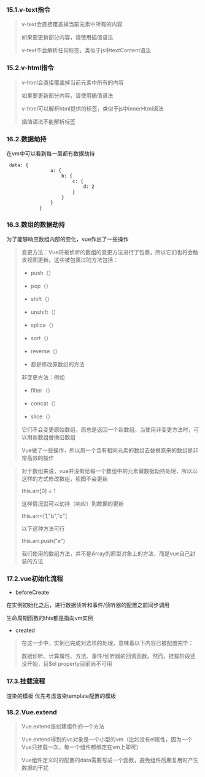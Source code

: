 ### 15.1.v-text指令

> v-text会直接覆盖掉当前元素中所有的内容
> 
> 如果要更新部分内容，请使用插值语法
> 
> v-text不会解析任何标签，类似于js中textContent语法

### 15.2.v-html指令

> v-html会直接覆盖掉当前元素中所有的内容
> 
> 如果要更新部分内容，请使用插值语法
> 
> v-html可以解析html提供的标签，类似于js中innerHtml语法
> 
> 插值语法不能解析标签

### 16.2.数据劫持

在vm中可以看到每一层都有数据劫持

```
 data: {
                a: {
                    b: {
                        c: {
                            d: 2
                        }
                    }
                }
            }
```

### 16.3.数组的数据劫持

为了能够响应数组内部的变化，vue作出了一些操作

> 变更方法：Vue将被侦听的数组的变更方法进行了包裹，所以它们也将会触发视图更新。这些被包裹过的方法包括：
> 
> - push（）
> 
> - pop（）
> 
> - shift（）
> 
> - unshift（）
> 
> - splice（）
> 
> - sort（）
> 
> - reverse（）
> 
> - 都是修改原数组的方法
> 
> 非变更方法：例如
> 
> - filter（）
> 
> - concat（）
> 
> - slice（）
> 
> 它们不会变更原始数组，而总是返回一个新数组。当使用非变更方法时，可以用新数组替换旧数组
> 
> Vue做了一些操作，所以用一个含有相同元素的数组去替换原来的数组是非常高效的操作

> 对于数组来说，vue并没有给每一个数组中的元素做数据劫持处理，所以以这样的方式修改数组，视图不会更新
> 
> this.arr[0] = 1
> 
> 这样情况就可以劫持（响应）到数据的更新
> 
> this.arr=[1,"b","c"]
> 
> 以下这种方法可行
> 
> this.arr.push("e")
> 
> 我们使用的数组方法，并不是Array的原型对象上的方法，而是vue自己封装的方法

### 17.2.vue初始化流程

- beforeCreate

在实例初始化之后，进行数据侦听和事件/侦听器的配置之前同步调用

生命周期函数的this都是指向vm实例

- created

> 在这一步中，实例已完成对选项的处理，意味着以下内容已被配置完毕：
> 
> 数据侦听、计算属性、方法、事件/侦听器的回调函数。然而，挂载阶段还没开始，且$el property目前尚不可用

### 17.3.挂载流程

渲染的模板 优先考虑渲染template配置的模板

### 18.2.Vue.extend

> Vue.extend是创建组件的一个方法
> 
> Vue.extend得到的vc对象是一个小型的vm（比如没有el属性，因为一个Vue只挂载一次，每一个组件都绑定在vm上即可）
> 
> Vue组件定义时的配置的data需要写成一个函数，避免组件后期复用时产生数据的干扰